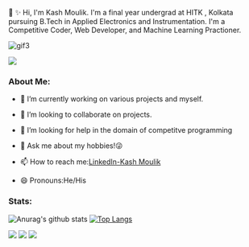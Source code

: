 👋 ✨ Hi, I'm Kash Moulik.
I'm a final year undergrad at HITK , Kolkata pursuing B.Tech in Applied Electronics and Instrumentation. I'm a Competitive Coder, Web Developer,  and Machine Learning Practioner.


![gif3](https://user-images.githubusercontent.com/52042283/151170500-20652ebf-b66b-4ffd-a1c6-e4a185bf2bea.gif) 


![](https://komarev.com/ghpvc/?username=BkazeAxel99&color=blue)



### About Me:


- 🌱 I’m currently working on various projects and myself.
- 👯 I’m looking to collaborate on projects.
- 🤔 I’m looking for help in the domain of competitve programming
- 💬 Ask me about my hobbies!😜

- 📫 How to reach me:[LinkedIn-Kash Moulik](https://www.linkedin.com/in/kash-moulik-0348881a0/)
- 😄 Pronouns:He/His




### Stats:

![Anurag's github stats](https://github-readme-stats.vercel.app/api?username=BlazeAxel99&theme=chartreuse-dark&show_icons=true)
[![Top Langs](https://github-readme-stats.vercel.app/api/top-langs/?username=BlazeAxel99)](https://github.com/BlazeAxel99/github-readme-stats)

[<img src="https://img.shields.io/badge/twitter-%231DA1F2.svg?&style=for-the-badge&logo=twitter&logoColor=white" />](https://twitter.com/KashMoulik)   [<img src="https://img.shields.io/badge/linkedin-%230077B5.svg?&style=for-the-badge&logo=linkedin&logoColor=white" />](https://www.linkedin.com/in/kash-moulik-0348881a0/)  [<img src = "https://img.shields.io/badge/facebook-%231877F2.svg?&style=for-the-badge&logo=facebook&logoColor=white">](https://www.facebook.com/kash.moulik)

